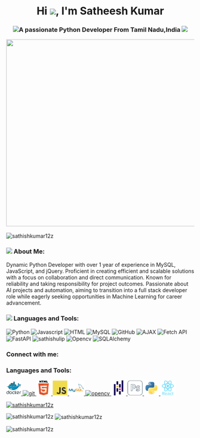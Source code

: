 <h1 align="center">Hi <img src="https://user-images.githubusercontent.com/74038190/214644152-52f47eb3-5e31-4f47-8758-05c9468d5596.gif" height="30px"/>, I'm Satheesh Kumar</h1>
<h3 align="center"><img src="https://user-images.githubusercontent.com/74038190/213844263-a8897a51-32f4-4b3b-b5c2-e1528b89f6f3.png" height="30px"/>A passionate Python Developer From Tamil Nadu,India <img src="https://user-images.githubusercontent.com/74038190/213844263-a8897a51-32f4-4b3b-b5c2-e1528b89f6f3.png" height="30px"/></h3>
<img src="https://user-images.githubusercontent.com/74038190/225813708-98b745f2-7d22-48cf-9150-083f1b00d6c9.gif" width="850px" height="500px"/>
<!-- view count -->
<p align="left"> <img src="https://komarev.com/ghpvc/?username=sathishkumar12z&label=Profile%20views&color=0e75b6&style=flat" alt="sathishkumar12z" /> </p>
<!-- /view count -->

<!-- /About Me -->
<h3 align="left"><img src="https://user-images.githubusercontent.com/74038190/214644145-264f4759-7633-441e-9d67-d8dda9d50d26.gif" height="20px"/> About Me:</h3>
<p>
    Dynamic Python Developer with over 1 year of experience in MySQL, JavaScript, and jQuery. Proficient in creating efficient and scalable solutions with a focus on collaboration and direct communication. Known for reliability and taking responsibility for project outcomes. Passionate about AI projects and automation, aiming to transition into a full stack developer role while eagerly seeking opportunities in Machine Learning for career advancement.
</p>
<!-- /About Me -->

<!-- Languages Known -->
<h3 align="left"><img src="https://user-images.githubusercontent.com/74038190/212284087-bbe7e430-757e-4901-90bf-4cd2ce3e1852.gif" height="20px"/> Languages and Tools:</h3>
<p align="left">
    <img align="center" src="https://i.pinimg.com/564x/2f/9c/11/2f9c11f9e55efbf1791f12c06d60729b.jpg" alt="Python" height="50" width="50" /></a> 
    <img align="center" src="https://i.pinimg.com/564x/69/e2/b3/69e2b3be6001c33141a95557a5f2cbcd.jpg" alt="Javascript" height="50" width="50" /></a>
    <img align="center" src="https://i.pinimg.com/564x/b6/f5/b4/b6f5b4fd59507360c3753e7738068530.jpg" alt="HTML" height="50" width="50" /></a>
    <img align="center" src="https://i.pinimg.com/564x/1c/26/cf/1c26cfa516c2a22e6c1ba4f956c42f58.jpg" alt="MySQL" heightheight="50" width="50" /></a>
    <img align="center" src="https://dh.library.virginia.edu/system/files/styles/large/private/MySQL.PNG?itok=y4tI90y8" alt="GitHub" height="50" width="50" /></a>
    <img align="center" src="https://i.pinimg.com/564x/64/88/0b/64880b9b0fe5b53bbe3f7280d262b33f.jpg" alt="AJAX" height="50" width="50" /></a>
    <img align="center" src="https://i.pinimg.com/564x/77/a9/53/77a953a5eb81d30688ec01408fbf3743.jpg" alt="Fetch API" height="50" width="50" /></a>
    <img align="center" src="https://i.pinimg.com/564x/71/08/b5/7108b50c64d6714f430d6992f77f5818.jpg" alt="FastAPI" height="50" width="50" /></a>
    <img align="center" src="https://i.pinimg.com/564x/25/7a/1e/257a1e7655c3fa4f163b641ddbafef38.jpg" alt="sathishulip" height="50" width="50" /></a>
    <img align="center" src="https://editor.analyticsvidhya.com/uploads/95103cv.png" alt="Opencv" height="50" width="50" /></a>
    <img align="center" src="https://miro.medium.com/v2/resize:fit:720/format:webp/0*msfsws06ImMSJYop.jpg" alt="SQLAlchemy" height="50" width="50" /></a>
</p>
<!-- /Languages Known -->

<h3 align="left">Connect with me:</h3>


<h3 align="left">Languages and Tools:</h3>
<p align="left"> <a href="https://www.docker.com/" target="_blank" rel="noreferrer"> <img src="https://raw.githubusercontent.com/devicons/devicon/master/icons/docker/docker-original-wordmark.svg" alt="docker" width="40" height="40"/> </a> 
    <a href="https://git-scm.com/" target="_blank" rel="noreferrer"> <img src="https://www.vectorlogo.zone/logos/git-scm/git-scm-icon.svg" alt="git" width="40" height="40"/> </a> <a href="https://www.w3.org/html/" target="_blank" rel="noreferrer"> <img src="https://raw.githubusercontent.com/devicons/devicon/master/icons/html5/html5-original-wordmark.svg" alt="html5" width="40" height="40"/> </a> <a href="https://developer.mozilla.org/en-US/docs/Web/JavaScript" target="_blank" rel="noreferrer"> <img src="https://raw.githubusercontent.com/devicons/devicon/master/icons/javascript/javascript-original.svg" alt="javascript" width="40" height="40"/> </a> <a href="https://www.mysql.com/" target="_blank" rel="noreferrer"> <img src="https://raw.githubusercontent.com/devicons/devicon/master/icons/mysql/mysql-original-wordmark.svg" alt="mysql" width="40" height="40"/> </a> <a href="https://opencv.org/" target="_blank" rel="noreferrer"> <img src="https://www.vectorlogo.zone/logos/opencv/opencv-icon.svg" alt="opencv" width="40" height="40"/> </a> <a href="https://pandas.pydata.org/" target="_blank" rel="noreferrer"> <img src="https://raw.githubusercontent.com/devicons/devicon/2ae2a900d2f041da66e950e4d48052658d850630/icons/pandas/pandas-original.svg" alt="pandas" width="40" height="40"/> </a> <a href="https://www.photoshop.com/en" target="_blank" rel="noreferrer"> <img src="https://raw.githubusercontent.com/devicons/devicon/master/icons/photoshop/photoshop-line.svg" alt="photoshop" width="40" height="40"/> </a> <a href="https://www.python.org" target="_blank" rel="noreferrer"> <img src="https://raw.githubusercontent.com/devicons/devicon/master/icons/python/python-original.svg" alt="python" width="40" height="40"/> </a> <a href="https://reactjs.org/" target="_blank" rel="noreferrer"> <img src="https://raw.githubusercontent.com/devicons/devicon/master/icons/react/react-original-wordmark.svg" alt="react" width="40" height="40"/> </a> </p>

<p align="left"> <a href="https://github.com/ryo-ma/github-profile-trophy"><img src="https://github-profile-trophy.vercel.app/?username=sathishkumar12z" alt="sathishkumar12z" /></a> </p>
<p><img align="left" src="https://github-readme-stats.vercel.app/api/top-langs?username=sathishkumar12z&show_icons=true&locale=en&layout=compact" alt="sathishkumar12z" /></p>

<p>&nbsp;<img align="center" src="https://github-readme-stats.vercel.app/api?username=sathishkumar12z&show_icons=true&locale=en" alt="sathishkumar12z" /></p>

<p><img align="center" src="https://github-readme-streak-stats.herokuapp.com/?user=sathishkumar12z&" alt="sathishkumar12z" /></p>
